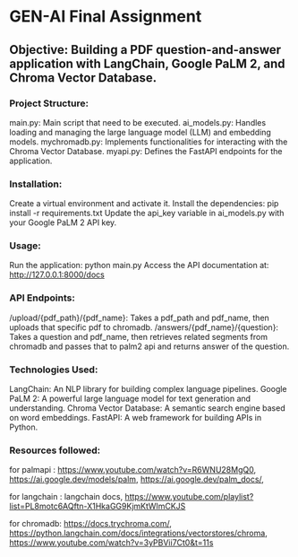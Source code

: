 # GEN-AI Final Assignment

## Objective: Building a PDF question-and-answer application with LangChain, Google PaLM 2, and Chroma Vector Database.

### Project Structure:
main.py: Main script that need to be executed.
ai_models.py: Handles loading and managing the large language model (LLM) and embedding models.
mychromadb.py: Implements functionalities for interacting with the Chroma Vector Database.
myapi.py: Defines the FastAPI endpoints for the application.

### Installation:
Create a virtual environment and activate it.
Install the dependencies: pip install -r requirements.txt
Update the api_key variable in ai_models.py with your Google PaLM 2 API key.

### Usage:
Run the application: python main.py
Access the API documentation at: http://127.0.0.1:8000/docs

### API Endpoints:
/upload/{pdf_path}/{pdf_name}: Takes a pdf_path and pdf_name, then uploads that specific pdf to chromadb.
/answers/{pdf_name}/{question}: Takes a question and pdf_name, then retrieves related segments from chromadb and passes that to palm2 api and returns answer of the question.

### Technologies Used:
LangChain: An NLP library for building complex language pipelines.
Google PaLM 2: A powerful large language model for text generation and understanding.
Chroma Vector Database: A semantic search engine based on word embeddings.
FastAPI: A web framework for building APIs in Python.

### Resources followed:
for palmapi : https://www.youtube.com/watch?v=R6WNU28MgQ0, https://ai.google.dev/models/palm, https://ai.google.dev/palm_docs/, 

for langchain : langchain docs, https://www.youtube.com/playlist?list=PL8motc6AQftn-X1HkaGG9KjmKtWImCKJS

for chromadb: https://docs.trychroma.com/, https://python.langchain.com/docs/integrations/vectorstores/chroma, https://www.youtube.com/watch?v=3yPBVii7Ct0&t=11s